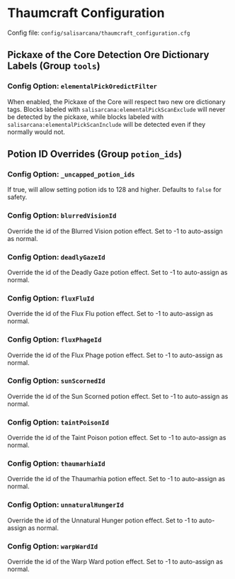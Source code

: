 # Thaumcraft Configuration

Config file: `config/salisarcana/thaumcraft_configuration.cfg`

## Pickaxe of the Core Detection Ore Dictionary Labels (Group `tools`)

### Config Option: `elementalPickOredictFilter`
When enabled, the Pickaxe of the Core will respect two new ore dictionary tags. Blocks labeled with
`salisarcana:elementalPickScanExclude` will never be detected by the pickaxe, while blocks labeled with
`salisarcana:elementalPickScanInclude` will be detected even if they normally would not.

## Potion ID Overrides (Group `potion_ids`)

### Config Option: `_uncapped_potion_ids`
If true, will allow setting potion ids to 128 and higher. Defaults to `false` for safety.

### Config Option: `blurredVisionId`
Override the id of the Blurred Vision potion effect. Set to -1 to auto-assign as normal.

### Config Option: `deadlyGazeId`
Override the id of the Deadly Gaze potion effect. Set to -1 to auto-assign as normal.

### Config Option: `fluxFluId`
Override the id of the Flux Flu potion effect. Set to -1 to auto-assign as normal.

### Config Option: `fluxPhageId`
Override the id of the Flux Phage potion effect. Set to -1 to auto-assign as normal.

### Config Option: `sunScornedId`
Override the id of the Sun Scorned potion effect. Set to -1 to auto-assign as normal.

### Config Option: `taintPoisonId`
Override the id of the Taint Poison potion effect. Set to -1 to auto-assign as normal.

### Config Option: `thaumarhiaId`
Override the id of the Thaumarhia potion effect. Set to -1 to auto-assign as normal.

### Config Option: `unnaturalHungerId`
Override the id of the Unnatural Hunger potion effect. Set to -1 to auto-assign as normal.

### Config Option: `warpWardId`
Override the id of the Warp Ward potion effect. Set to -1 to auto-assign as normal.
